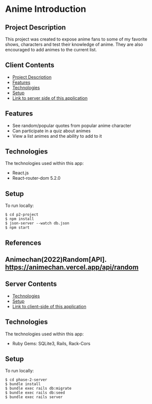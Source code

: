 # Anime Introduction

## Project Description

This project was created to expose anime fans to some of my favorite shows, characters and test their knowledge of anime. They are also encouraged to add animes to the current list.

## Client Contents

* [Project Description](#project-Description)
* [Features](#features)
* [Technologies](#technologies)
* [Setup](#setup)
* [Link to server side of this application](https://github.com/charliesonye/phase-2-server)

## Features
* See random/popular quotes from popular anime character 
* Can participate in a quiz about animes
* View a list animes and the ability to add to it

## Technologies
The technologies used within this app:
* React.js
* React-router-dom 5.2.0

## Setup
To run locally:
```
$ cd p2-project
$ npm install
$ json-server --watch db.json
$ npm start

```
## References

  Animechan(2022)Random[API].
  https://animechan.vercel.app/api/random
----------------------------------------------------------------------------------------------



## Server Contents

* [Technologies](#technologies)
* [Setup](#setup)
* [Link to client-side of this application](https://github.com/charliesonye/p2-project-client)




## Technologies
The technologies used within this app:
* Ruby Gems: SQLite3, Rails, Rack-Cors

## Setup
To run locally:
```
$ cd phase-2-server 
$ bundle install
$ bundle exec rails db:migrate
$ bundle exec rails db:seed
$ bundle exec rails server

```
